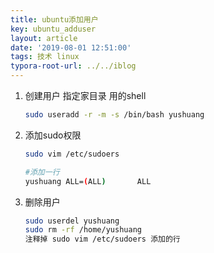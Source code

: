 ```yaml
---
title: ubuntu添加用户
key: ubuntu_adduser
layout: article
date: '2019-08-01 12:51:00'
tags: 技术 linux
typora-root-url: ../../iblog
---
```


1. 创建用户 指定家目录 用的shell

   ```bash
   sudo useradd -r -m -s /bin/bash yushuang
   ```

2. 添加sudo权限

   ```bash
   sudo vim /etc/sudoers
   
   #添加一行
   yushuang ALL=(ALL)       ALL
   ```

3. 删除用户

   ```bash
   sudo userdel yushuang
   sudo rm -rf /home/yushuang
   注释掉 sudo vim /etc/sudoers 添加的行
   ```

   